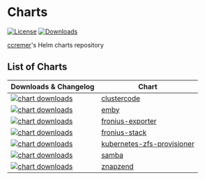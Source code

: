 # Charts

[![License](https://img.shields.io/github/license/ccremer/charts)](https://github.com/ccremer/charts/blob/master/LICENSE)
[![Downloads](https://img.shields.io/github/downloads/ccremer/charts/total)](https://github.com/ccremer/charts/releases)

[ccremer](https://github.com/ccremer)'s Helm charts repository

## List of Charts

| Downloads & Changelog | Chart |
| --- | --- |
| [![chart downloads](https://img.shields.io/github/downloads/ccremer/charts/clustercode-0.1.2/total)](https://github.com/ccremer/charts/releases/tag/clustercode-0.1.2) | [clustercode](./clustercode/README.md) |
| [![chart downloads](https://img.shields.io/github/downloads/ccremer/charts/emby-0.2.3/total)](https://github.com/ccremer/charts/releases/tag/emby-0.2.3) | [emby](./emby/README.md) |
| [![chart downloads](https://img.shields.io/github/downloads/ccremer/charts/fronius-exporter-0.8.1/total)](https://github.com/ccremer/charts/releases/tag/fronius-exporter-0.8.1) | [fronius-exporter](./fronius-exporter/README.md) |
| [![chart downloads](https://img.shields.io/github/downloads/ccremer/charts/fronius-stack-0.1.4/total)](https://github.com/ccremer/charts/releases/tag/fronius-stack-0.1.4) | [fronius-stack](./fronius-stack/README.md) |
| [![chart downloads](https://img.shields.io/github/downloads/ccremer/charts/kubernetes-zfs-provisioner-1.1.1/total)](https://github.com/ccremer/charts/releases/tag/kubernetes-zfs-provisioner-1.1.1) | [kubernetes-zfs-provisioner](./kubernetes-zfs-provisioner/README.md) |
| [![chart downloads](https://img.shields.io/github/downloads/ccremer/charts/samba-0.1.1/total)](https://github.com/ccremer/charts/releases/tag/samba-0.1.1) | [samba](./samba/README.md) |
| [![chart downloads](https://img.shields.io/github/downloads/ccremer/charts/znapzend-0.5.4/total)](https://github.com/ccremer/charts/releases/tag/znapzend-0.5.4) | [znapzend](./znapzend/README.md) |
